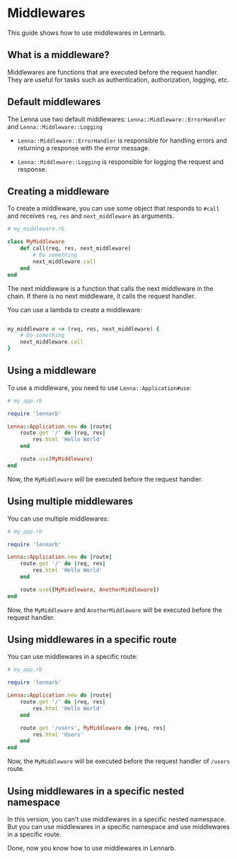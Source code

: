 # Middlewares

This guide shows how to use middlewares in Lennarb.

## What is a middleware?

Middlewares are functions that are executed before the request handler. They are useful for tasks such as authentication, authorization, logging, etc.

## Default middlewares

The Lenna use two default middlewares: `Lenna::Middleware::ErrorHandler` and `Lenna::Middleware::Logging`

- `Lenna::Middleware::ErrorHandler` is responsible for handling errors and returning a response with the error message.

- `Lenna::Middleware::Logging` is responsible for logging the request and response.

## Creating a middleware

To create a middleware, you can use some object that responds to `#call` and receives `req`, `res` and `next_middleware` as arguments.

```ruby
# my_middleware.rb

class MyMiddleware
	def call(req, res, next_middleware)
		# Do something
		next_middleware.call
	end
end
```

The next middleware is a function that calls the next middleware in the chain. If there is no next middleware, it calls the request handler.

You can use a lambda to create a middleware:

```ruby

my_middleware = -> (req, res, next_middleware) {
	# Do something
	next_middleware.call
}
```

## Using a middleware

To use a middleware, you need to use `Lenna::Application#use`:

```ruby
# my_app.rb

require 'lennarb'

Lenna::Application.new do |route|
	route.get '/' do |req, res|
		res.html 'Hello World'
	end

	route.use(MyMiddleware)
end
```

Now, the `MyMiddleware` will be executed before the request handler.

## Using multiple middlewares

You can use multiple middlewares:

```ruby
# my_app.rb

require 'lennarb'

Lenna::Application.new do |route|
	route.get '/' do |req, res|
		res.html 'Hello World'
	end

	route.use([MyMiddleware, AnotherMiddleware])
end
```

Now, the `MyMiddleware` and `AnotherMiddleware` will be executed before the request handler.

## Using middlewares in a specific route

You can use middlewares in a specific route:

```ruby
# my_app.rb

require 'lennarb'

Lenna::Application.new do |route|
	route.get '/' do |req, res|
		res.html 'Hello World'
	end

	route.get '/users', MyMiddleware do |req, res|
		res.html 'Users'
	end
end
```

Now, the `MyMiddleware` will be executed before the request handler of `/users` route.

## Using middlewares in a specific nested namespace

In this version, you can't use middlewares in a specific nested namespace. But you can use middlewares in a specific namespace and use middlewares in a specific route.

Done, now you know how to use middlewares in Lennarb.
